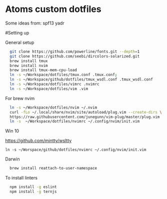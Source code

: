 Atoms custom dotfiles
========
Some ideas from:
spf13
yadr

#Setting up

General setup
```sh
  git clone https://github.com/powerline/fonts.git --depth=1
  git clone https://github.com/seebi/dircolors-solarized.git
  brew install tmux
  brew install nvim
  brew install tmux-mem-cpu-load
  ln -s ~/Workspace/dotfiles/tmux.conf .tmux.conf;
  ln -s ~/Workspace/github/dotfiles/tmux_wsdl.conf .tmux_wsdl.conf
  ln -s ~/Workspace/dotfiles/vimrc .nvimrc
  ln -s ~/Workspace/dotfiles/vim .vim

```
For brew nvim
```sh
  ln -s ~/Workspace/dotfiles/nvim ~/.nvim
  curl -fLo ~/.local/share/nvim/site/autoload/plug.vim --create-dirs \
  https://raw.githubusercontent.com/junegunn/vim-plug/master/plug.vim
  ln -s  ~/Workspace/dotfiles/nvimrc ~/.config/nvim/init.vim
```


Win 10

https://github.com/mintty/wsltty
```
ln -s ~/Worspace/github/dotfiles/nvimrc ~/.config/nvim/init.vim
```

Darwin
```sh
  brew install reattach-to-user-namespace
```

To install linters
```sh
  npm install -g eslint
  npm install -g ternjs
```
